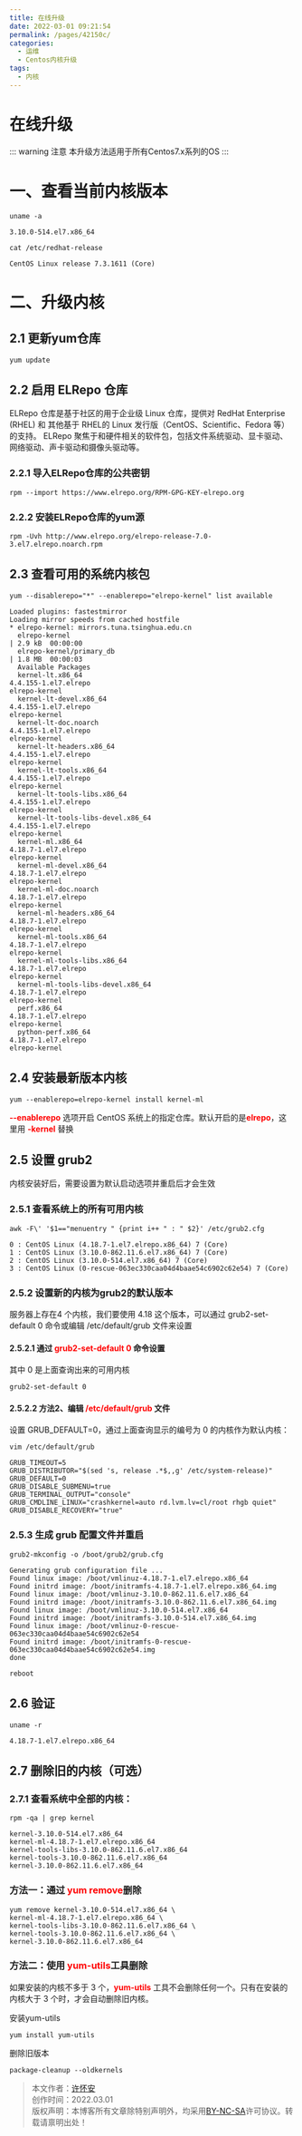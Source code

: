 ```yaml
---
title: 在线升级
date: 2022-03-01 09:21:54
permalink: /pages/42150c/
categories:
  - 运维
  - Centos内核升级
tags:
  - 内核
---
```


# 在线升级
::: warning 注意
本升级方法适用于所有Centos7.x系列的OS
:::

# 一、查看当前内核版本
```shell
uname -a
```
```text
3.10.0-514.el7.x86_64
```
```shell
cat /etc/redhat-release
```
```text
CentOS Linux release 7.3.1611 (Core)
```

# 二、升级内核
## 2.1 更新yum仓库
```shell
yum update
```

## 2.2 启用 ELRepo 仓库
ELRepo 仓库是基于社区的用于企业级 Linux 仓库，提供对 RedHat Enterprise (RHEL) 和 其他基于 RHEL的 Linux 发行版（CentOS、Scientific、Fedora 等）的支持。
ELRepo 聚焦于和硬件相关的软件包，包括文件系统驱动、显卡驱动、网络驱动、声卡驱动和摄像头驱动等。

### 2.2.1 导入ELRepo仓库的公共密钥
```shell
rpm --import https://www.elrepo.org/RPM-GPG-KEY-elrepo.org
```

### 2.2.2 安装ELRepo仓库的yum源
```shell
rpm -Uvh http://www.elrepo.org/elrepo-release-7.0-3.el7.elrepo.noarch.rpm
```

## 2.3 查看可用的系统内核包 
```shell
yum --disablerepo="*" --enablerepo="elrepo-kernel" list available
```
```text
Loaded plugins: fastestmirror
Loading mirror speeds from cached hostfile
* elrepo-kernel: mirrors.tuna.tsinghua.edu.cn
  elrepo-kernel                                                                                                                                                                 | 2.9 kB  00:00:00     
  elrepo-kernel/primary_db                                                                                                                                                      | 1.8 MB  00:00:03     
  Available Packages
  kernel-lt.x86_64                                                                                  4.4.155-1.el7.elrepo                                                                  elrepo-kernel
  kernel-lt-devel.x86_64                                                                            4.4.155-1.el7.elrepo                                                                  elrepo-kernel
  kernel-lt-doc.noarch                                                                              4.4.155-1.el7.elrepo                                                                  elrepo-kernel
  kernel-lt-headers.x86_64                                                                          4.4.155-1.el7.elrepo                                                                  elrepo-kernel
  kernel-lt-tools.x86_64                                                                            4.4.155-1.el7.elrepo                                                                  elrepo-kernel
  kernel-lt-tools-libs.x86_64                                                                       4.4.155-1.el7.elrepo                                                                  elrepo-kernel
  kernel-lt-tools-libs-devel.x86_64                                                                 4.4.155-1.el7.elrepo                                                                  elrepo-kernel
  kernel-ml.x86_64                                                                                  4.18.7-1.el7.elrepo                                                                   elrepo-kernel
  kernel-ml-devel.x86_64                                                                            4.18.7-1.el7.elrepo                                                                   elrepo-kernel
  kernel-ml-doc.noarch                                                                              4.18.7-1.el7.elrepo                                                                   elrepo-kernel
  kernel-ml-headers.x86_64                                                                          4.18.7-1.el7.elrepo                                                                   elrepo-kernel
  kernel-ml-tools.x86_64                                                                            4.18.7-1.el7.elrepo                                                                   elrepo-kernel
  kernel-ml-tools-libs.x86_64                                                                       4.18.7-1.el7.elrepo                                                                   elrepo-kernel
  kernel-ml-tools-libs-devel.x86_64                                                                 4.18.7-1.el7.elrepo                                                                   elrepo-kernel
  perf.x86_64                                                                                       4.18.7-1.el7.elrepo                                                                   elrepo-kernel
  python-perf.x86_64                                                                                4.18.7-1.el7.elrepo                                                                   elrepo-kernel
```

## 2.4 安装最新版本内核
```shell
yum --enablerepo=elrepo-kernel install kernel-ml
```
<font color='red'>**--enablerepo**</font> 选项开启 CentOS 系统上的指定仓库。默认开启的是<font color='red'>**elrepo**</font>，这里用  <font color='red'>**-kernel**</font>  替换

## 2.5 设置 grub2
内核安装好后，需要设置为默认启动选项并重启后才会生效

### 2.5.1 查看系统上的所有可用内核
```shell
awk -F\' '$1=="menuentry " {print i++ " : " $2}' /etc/grub2.cfg
```
```text
0 : CentOS Linux (4.18.7-1.el7.elrepo.x86_64) 7 (Core)
1 : CentOS Linux (3.10.0-862.11.6.el7.x86_64) 7 (Core)
2 : CentOS Linux (3.10.0-514.el7.x86_64) 7 (Core)
3 : CentOS Linux (0-rescue-063ec330caa04d4baae54c6902c62e54) 7 (Core)
```

### 2.5.2 设置新的内核为grub2的默认版本
服务器上存在4 个内核，我们要使用 4.18 这个版本，可以通过 grub2-set-default 0 命令或编辑 /etc/default/grub 文件来设置

#### 2.5.2.1 通过 <font color='red'>**grub2-set-default 0**</font> 命令设置
其中 0 是上面查询出来的可用内核
```shell
grub2-set-default 0
```

#### 2.5.2.2 方法2、编辑 <font color='red'>**/etc/default/grub**</font> 文件
设置 GRUB_DEFAULT=0，通过上面查询显示的编号为 0 的内核作为默认内核：
```shell
vim /etc/default/grub
```
```text
GRUB_TIMEOUT=5
GRUB_DISTRIBUTOR="$(sed 's, release .*$,,g' /etc/system-release)"
GRUB_DEFAULT=0
GRUB_DISABLE_SUBMENU=true
GRUB_TERMINAL_OUTPUT="console"
GRUB_CMDLINE_LINUX="crashkernel=auto rd.lvm.lv=cl/root rhgb quiet"
GRUB_DISABLE_RECOVERY="true"
```

### 2.5.3 生成 grub 配置文件并重启
```shell
grub2-mkconfig -o /boot/grub2/grub.cfg
```
```text
Generating grub configuration file ...
Found linux image: /boot/vmlinuz-4.18.7-1.el7.elrepo.x86_64
Found initrd image: /boot/initramfs-4.18.7-1.el7.elrepo.x86_64.img
Found linux image: /boot/vmlinuz-3.10.0-862.11.6.el7.x86_64
Found initrd image: /boot/initramfs-3.10.0-862.11.6.el7.x86_64.img
Found linux image: /boot/vmlinuz-3.10.0-514.el7.x86_64
Found initrd image: /boot/initramfs-3.10.0-514.el7.x86_64.img
Found linux image: /boot/vmlinuz-0-rescue-063ec330caa04d4baae54c6902c62e54
Found initrd image: /boot/initramfs-0-rescue-063ec330caa04d4baae54c6902c62e54.img
done
```
```shell
reboot
```

## 2.6 验证
```shell
uname -r
```
```text
4.18.7-1.el7.elrepo.x86_64
```

## 2.7 删除旧的内核（可选）

### 2.7.1 查看系统中全部的内核：
```shell
rpm -qa | grep kernel
```
```text
kernel-3.10.0-514.el7.x86_64
kernel-ml-4.18.7-1.el7.elrepo.x86_64
kernel-tools-libs-3.10.0-862.11.6.el7.x86_64
kernel-tools-3.10.0-862.11.6.el7.x86_64
kernel-3.10.0-862.11.6.el7.x86_64
```

### 方法一：通过 <font color='red'>**yum remove**</font>删除
```shell
yum remove kernel-3.10.0-514.el7.x86_64 \
kernel-ml-4.18.7-1.el7.elrepo.x86_64 \
kernel-tools-libs-3.10.0-862.11.6.el7.x86_64 \
kernel-tools-3.10.0-862.11.6.el7.x86_64 \
kernel-3.10.0-862.11.6.el7.x86_64
```

### 方法二：使用 <font color='red'>**yum-utils**</font>工具删除
如果安装的内核不多于 3 个，<font color='red'>**yum-utils**</font> 工具不会删除任何一个。只有在安装的内核大于 3 个时，才会自动删除旧内核。

安装yum-utils
```shell
yum install yum-utils
```

删除旧版本
```shell
package-cleanup --oldkernels
```


>本文作者：[许怀安](https://dbsecurity.com.cn/)
><br/>创作时间：2022.03.01
><br/>版权声明：本博客所有文章除特别声明外，均采用[BY-NC-SA](https://creativecommons.org/licenses/by-nc-sa/4.0/zh-CN/)许可协议。转载请禀明出处！
